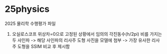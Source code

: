# 25physics
2025 물리학 수행평가 파일

1. 오실로스코프
  위상차=0으로 고정된 상황에서 임의의 각진동수(h/2pi) 비를 가지는 두 사인파
  -> 해당 사인파의 리사주 도형 사진을 모델에 첨부
  -> 가장 유사한 리사주 도형을 SSIM 비교 후 제시함
